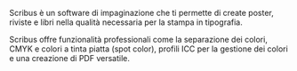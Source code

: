 Scribus è un software di impaginazione che ti permette di create poster, riviste e libri nella qualità necessaria per la stampa in tipografia.

Scribus offre funzionalità professionali come la separazione dei colori, CMYK e colori a tinta piatta (spot color), profili ICC per la gestione dei colori e una creazione di PDF versatile.
